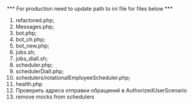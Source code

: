 *** For production need to update path to ini file for files below ***
1. refactored.php;
2. Messages.php;
3. bot.php;
4. bot_ch.php;
5. bot_new.php;
6. jobs.sh;
7. jobs_diall.sh;
8. scheduler.php;
9. schedulerDiall.php;
10. schedulers/rotationalEmployeeScheduler.php;
11. health.php
12. Проверить адреса отправки обращений в AuthorizedUserScenario
13. remove mocks from schedulers